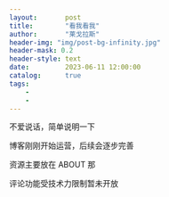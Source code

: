 ```yaml
---
layout:       post
title:        "看我看我"
author:       "莱戈拉斯"
header-img: "img/post-bg-infinity.jpg"
header-mask: 0.2
header-style: text
date:         2023-06-11 12:00:00
catalog:      true
tags:
    - 
    - 
---
```


<p>不爱说话，简单说明一下
<p>博客刚刚开始运营，后续会逐步完善
<p>资源主要放在 ABOUT 那
<P>评论功能受技术力限制暂未开放